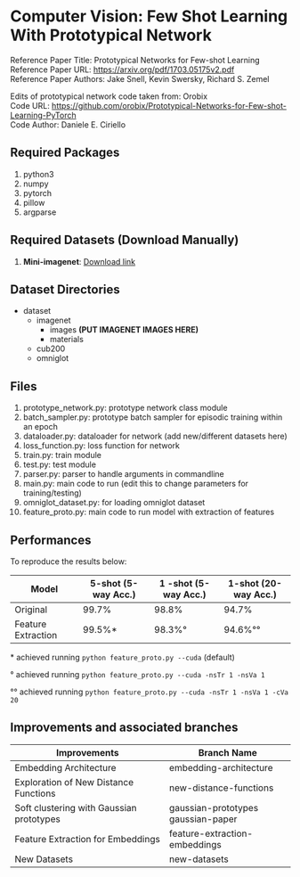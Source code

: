 # Computer Vision: Few Shot Learning With Prototypical Network

Reference Paper Title: Prototypical Networks for Few-shot Learning  
Reference Paper URL: https://arxiv.org/pdf/1703.05175v2.pdf  
Reference Paper Authors: Jake Snell, Kevin Swersky, Richard S. Zemel  

Edits of prototypical network code taken from: Orobix  
Code URL: https://github.com/orobix/Prototypical-Networks-for-Few-shot-Learning-PyTorch  
Code Author: Daniele E. Ciriello  

## Required Packages

1) python3
2) numpy
3) pytorch
4) pillow
5) argparse

## Required Datasets (Download Manually)

1) **Mini-imagenet**: [Download link](https://drive.google.com/open?id=0B3Irx3uQNoBMQ1FlNXJsZUdYWEE)

## Dataset Directories

- dataset
  - imagenet
    - images **(PUT IMAGENET IMAGES HERE)**
    - materials
  - cub200
  - omniglot

## Files

1) prototype_network.py: prototype network class module
2) batch_sampler.py: prototype batch sampler for episodic training within an epoch
3) dataloader.py: dataloader for network (add new/different datasets here)
4) loss_function.py: loss function for network
5) train.py: train module
6) test.py: test module
7) parser.py: parser to handle arguments in commandline
8) main.py: main code to run (edit this to change parameters for training/testing)
9) omniglot_dataset.py: for loading omniglot dataset
10) feature_proto.py: main code to run model with extraction of features

## Performances

To reproduce the results below:

| Model | 5-shot (5-way Acc.) | 1 -shot (5-way Acc.) | 1-shot (20-way Acc.)|
| --- | --- | --- | --- |
| Original | 99.7% | 98.8% | 94.7% |
| Feature Extraction | 99.5%* | 98.3%°| 94.6%°° |

\* achieved running `python feature_proto.py --cuda` (default)

° achieved running `python feature_proto.py --cuda -nsTr 1 -nsVa 1`

°° achieved running `python feature_proto.py --cuda -nsTr 1 -nsVa 1 -cVa 20`

## Improvements and associated branches

| Improvements                             | Branch Name                             |
| ---------------------------------------- | --------------------------------------- |
| Embedding Architecture                   | embedding-architecture                  |
| Exploration of New Distance Functions    | new-distance-functions                  |
| Soft clustering with Gaussian prototypes | gaussian-prototypes<br />gaussian-paper |
| Feature Extraction for Embeddings        | feature-extraction-embeddings           |
| New Datasets                             | new-datasets                            |
